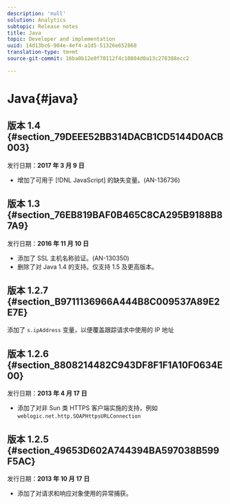 ```yaml
---
description: 'null'
solution: Analytics
subtopic: Release notes
title: Java
topic: Developer and implementation
uuid: 14d13bc6-984e-4ef4-a1d5-51326e652868
translation-type: tm+mt
source-git-commit: 16ba0b12e0f70112f4c10804d0a13c278388ecc2

---
```



# Java{#java}

## 版本 1.4 {#section_79DEEE52BB314DACB1CD5144D0ACB003}

发行日期：**2017 年 3 月 9 日**

* 增加了可用于 [!DNL JavaScript] 的缺失变量。(AN-136736)

## 版本 1.3 {#section_76EB819BAF0B465C8CA295B9188B87A9}

发行日期：**2016 年 11 月 10 日**

* 添加了 SSL 主机名称验证。(AN-130350)
* 删除了对 Java 1.4 的支持。仅支持 1.5 及更高版本。

## 版本 1.2.7 {#section_B9711136966A444B8C009537A89E2E7E}

添加了 `s.ipAddress` 变量，以便覆盖跟踪请求中使用的 IP 地址

## 版本 1.2.6 {#section_8808214482C943DF8F1F1A10F0634E00}

发行日期：**2013 年 4 月 17 日**

* 添加了对非 Sun 类 HTTPS 客户端实施的支持，例如 `weblogic.net.http.SOAPHttpsURLConnection`

## 版本 1.2.5 {#section_49653D602A744394BA597038B599F5AC}

发行日期：**2013 年 10 月 17 日**

* 添加了对请求和响应对象使用的异常捕获。

